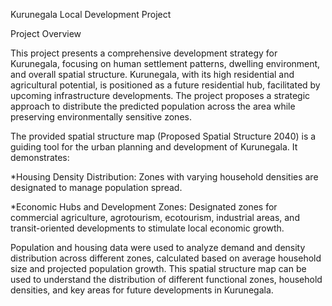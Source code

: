 Kurunegala Local Development Project

Project Overview

This project presents a comprehensive development strategy for Kurunegala, focusing on human settlement patterns, dwelling environment, and overall spatial structure. Kurunegala, with its high residential and agricultural potential, is positioned as a future residential hub, facilitated by upcoming infrastructure developments. The project proposes a strategic approach to distribute the predicted population across the area while preserving environmentally sensitive zones.

The provided spatial structure map (Proposed Spatial Structure 2040) is a guiding tool for the urban planning and development of Kurunegala. It demonstrates:

*Housing Density Distribution: Zones with varying household densities are designated to manage population spread.

*Economic Hubs and Development Zones: Designated zones for commercial agriculture, agrotourism, ecotourism, industrial areas, and transit-oriented developments to stimulate local economic growth.

Population and housing data were used to analyze demand and density distribution across different zones, calculated based on average household size and projected population growth. This spatial structure map can be used to understand the distribution of different functional zones, household densities, and key areas for future developments in Kurunegala.
